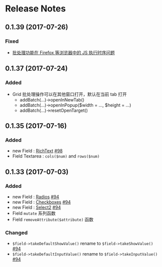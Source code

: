 # Release Notes

## 0.1.39 (2017-07-26)

### Fixed
- [批处理功能在 Firefox 等浏览器中的 JS 执行时序问题](https://github.com/wutongwan/laravel-lego/commit/177869147a)

## 0.1.37 (2017-07-24)

### Added
- Grid 批处理操作可以在其他窗口打开，默认在当前 tab 打开
    - addBatch(...)->openInNewTab()
    - addBatch(...)->openInPopup($width = ..., $height = ...)
    - addBatch(...)->resetOpenTarget()

## 0.1.35 (2017-07-16)

### Added
- new Field : [RichText](docs/fields.md#richtext) [#98](https://github.com/wutongwan/laravel-lego/pull/94)
- Field Textarea : `cols($num)` and `rows($num)`

## 0.1.33 (2017-07-03)

### Added
- new Field : [Radios](docs/fields.md#radios) [#94](https://github.com/wutongwan/laravel-lego/pull/94)
- new Field : [Checkboxes](docs/fields.md#checkboxes) [#94](https://github.com/wutongwan/laravel-lego/pull/94)
- new Field : [Select2](docs/fields.md#select2) [#94](https://github.com/wutongwan/laravel-lego/pull/94)
- Field `mutate` 系列函数
- Field `removeAttribute($attribute)` 函数

### Changed
- `$field->takeDefaultShowValue()` rename to `$field->takeShowValue()` [#94](https://github.com/wutongwan/laravel-lego/pull/94)
- `$field->takeDefaultInputValue()` rename to `$field->takeInputValue()` [#94](https://github.com/wutongwan/laravel-lego/pull/94)
